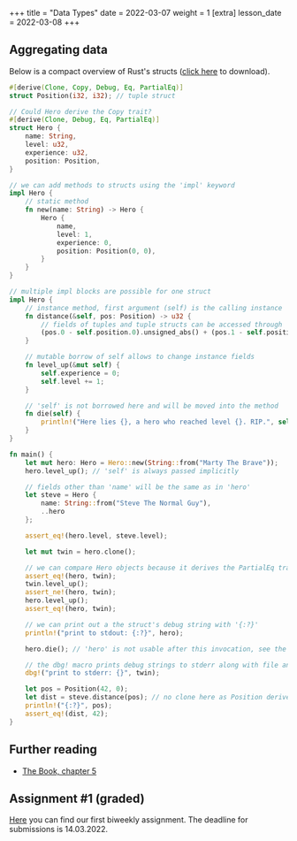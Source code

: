 +++
title = "Data Types"
date = 2022-03-07
weight = 1
[extra]
lesson_date = 2022-03-08
+++

## Aggregating data

Below is a compact overview of Rust's structs ([click here](data-types.rs) to download).

```rust
#[derive(Clone, Copy, Debug, Eq, PartialEq)]
struct Position(i32, i32); // tuple struct

// Could Hero derive the Copy trait?
#[derive(Clone, Debug, Eq, PartialEq)]
struct Hero {
    name: String,
    level: u32,
    experience: u32,
    position: Position,
}

// we can add methods to structs using the 'impl' keyword
impl Hero {
    // static method
    fn new(name: String) -> Hero {
        Hero {
            name,
            level: 1,
            experience: 0,
            position: Position(0, 0),
        }
    }
}

// multiple impl blocks are possible for one struct
impl Hero {
    // instance method, first argument (self) is the calling instance
    fn distance(&self, pos: Position) -> u32 {
        // fields of tuples and tuple structs can be accessed through 'tuple.[i]'
        (pos.0 - self.position.0).unsigned_abs() + (pos.1 - self.position.1).unsigned_abs()
    }

    // mutable borrow of self allows to change instance fields
    fn level_up(&mut self) {
        self.experience = 0;
        self.level += 1;
    }

    // 'self' is not borrowed here and will be moved into the method
    fn die(self) {
        println!("Here lies {}, a hero who reached level {}. RIP.", self.name, self.level);
    }
}

fn main() {
    let mut hero: Hero = Hero::new(String::from("Marty The Brave"));
    hero.level_up(); // 'self' is always passed implicitly

    // fields other than 'name' will be the same as in 'hero'
    let steve = Hero {
        name: String::from("Steve The Normal Guy"),
        ..hero
    };

    assert_eq!(hero.level, steve.level);

    let mut twin = hero.clone();

    // we can compare Hero objects because it derives the PartialEq trait
    assert_eq!(hero, twin);
    twin.level_up();
    assert_ne!(hero, twin);
    hero.level_up();
    assert_eq!(hero, twin);

    // we can print out a the struct's debug string with '{:?}'
    println!("print to stdout: {:?}", hero);

    hero.die(); // 'hero' is not usable after this invocation, see the method's definiton

    // the dbg! macro prints debug strings to stderr along with file and line number
    dbg!("print to stderr: {}", twin);

    let pos = Position(42, 0);
    let dist = steve.distance(pos); // no clone here as Position derives the Copy trait
    println!("{:?}", pos);
    assert_eq!(dist, 42);
}
```

## Further reading

- [The Book, chapter 5](https://doc.rust-lang.org/book/ch05-00-structs.html)

## Assignment #1 (graded)

[Here](https://classroom.github.com/a/nc92p2Ow) you can find our first biweekly assignment. The deadline for submissions is 14.03.2022.
